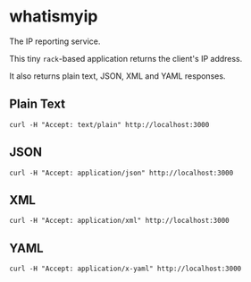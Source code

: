 # whatismyip

The IP reporting service.

This tiny `rack`-based application returns the client's IP address.

It also returns plain text, JSON, XML and YAML responses.

## Plain Text


```
curl -H "Accept: text/plain" http://localhost:3000
```

## JSON

```
curl -H "Accept: application/json" http://localhost:3000
```

## XML

```
curl -H "Accept: application/xml" http://localhost:3000
```

## YAML

```
curl -H "Accept: application/x-yaml" http://localhost:3000
```
